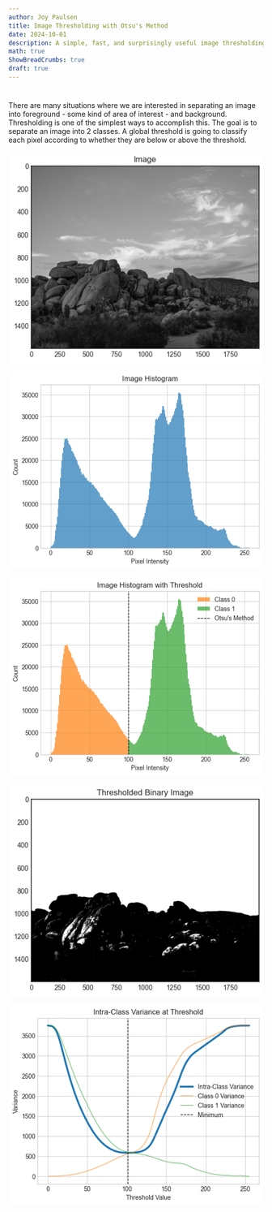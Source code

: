 ```yaml
---
author: Joy Paulsen
title: Image Thresholding with Otsu's Method
date: 2024-10-01
description: A simple, fast, and surprisingly useful image thresholding algorithm
math: true
ShowBreadCrumbs: true
draft: true
---
```


#

There are many situations where we are interested in separating an image into foreground - some kind of area of interest - and background. Thresholding is one of the simplest ways to accomplish this. The goal is to separate an image into 2 classes. A global threshold is going to classify each pixel according to whether they are below or above the threshold.

![A grayscale test image](./images/image.png#center "A grayscale test image")

![Histogram of the grayscale test image](./images/image_histogram.png#center "Histogram of the grayscale test image")

![Histogram of the grayscale test image](./images/image_histogram_classes.png#center "Histogram of the grayscale test image")

![Thresholded binary image](./images/binary_image.png#center "Thresholded binary image")

![Intra-class variance](./images/intraclass_variance.png#center "Intra-class variance")
